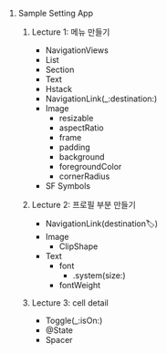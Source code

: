 1. Sample Setting App

   1. Lecture 1: 메뉴 만들기

      - NavigationViews
      - List
      - Section
      - Text
      - Hstack
      - NavigationLink(\_:destination:)
      - Image
        - resizable
        - aspectRatio
        - frame
        - padding
        - background
        - foregroundColor
        - cornerRadius
      - SF Symbols

   2. Lecture 2: 프로필 부분 만들기

      - NavigationLink(destination:label:)
      - Image
        - ClipShape
      - Text
        - font
          - .system(size:)
        - fontWeight

   3. Lecture 3: cell detail

      - Toggle(_:isOn:)
      - @State
      - Spacer

